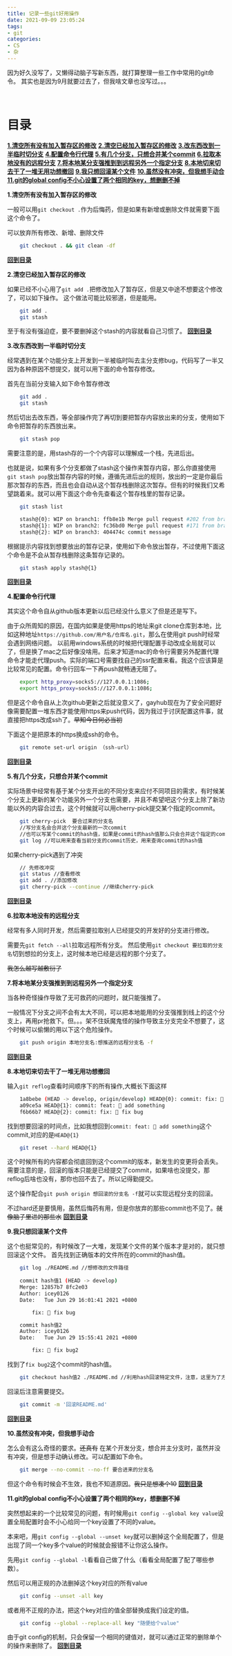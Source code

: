```yaml
---
title: 记录一些git好用操作
date: 2021-09-09 23:05:24
tags: 
- git
categories: 
- CS
- 杂
---
```


因为好久没写了，又懒得动脑子写新东西，就打算整理一些工作中常用的git命令。
其实也是因为9月就要过去了，但我啥文章也没写过。。。

&emsp;
**<h1 id="menu-git">目录</h1>** 
    **[1.清空所有没有加入暂存区的修改](#git1)**
    **[2.清空已经加入暂存区的修改](#git2)**
    **[3.改东西改到一半临时切分支](#git3)**
    **[4.配置命令行代理](#git4)**
    **[5.有几个分支，只想合并某个commit](#git5)**
    **[6.拉取本地没有的远程分支](#git6)**
    **[7.将本地某分支强推到到远程另外一个指定分支](#git7)**
    **[8.本地切来切去干了一堆无用功想撤回](#git8)**
    **[9.我只想回滚某个文件](#git9)**
    **[10.虽然没有冲突，但我想手动合](#git10)**
    **[11.git的global config不小心设置了两个相同的key，想删删不掉](#git11)**
<br/>

**<p id="git1">1.清空所有没有加入暂存区的修改</p>** 

一般可以用`git checkout .`作为后悔药，但是如果有新增或删除文件就需要下面这个命令了。

可以放弃所有修改、新增、删除文件

```bash
    git checkout . && git clean -df
```
**[回到目录](#menu-git)**
&emsp;
**<p id="git2">2.清空已经加入暂存区的修改</p>** 

如果已经不小心用了`git add .`把修改加入了暂存区，但是又中途不想要这个修改了，可以如下操作。
这个做法可能比较邪道，但是能用。

```bash
    git add .
    git stash
```

至于有没有强迫症，要不要删掉这个stash的内容就看自己习惯了。
**[回到目录](#menu-git)**
&emsp;
**<p id="git3">3.改东西改到一半临时切分支</p>** 

经常遇到在某个功能分支上开发到一半被临时叫去主分支修bug，代码写了一半又因为各种原因不想提交，就可以用下面的命令暂存修改。

首先在当前分支输入如下命令暂存修改
```bash
    git add .
    git stash
```

然后切出去改东西，等全部操作完了再切到要把暂存内容放出来的分支，使用如下命令把暂存的东西放出来。
```bash
    git stash pop
```

需要注意的是，用stash存的一个个内容可以理解成一个栈，先进后出。

也就是说，如果有多个分支都做了stash这个操作来暂存内容，那么你直接使用`git stash pop`放出暂存内容的时候，遵循先进后出的规则，放出的一定是你最后那次暂存的东西，而且也会自动从这个暂存栈删除这次暂存。但有的时候我们又希望跳着来。就可以用下面这个命令先查看这个暂存栈里的暂存记录。

```bash
    git stash list

    stash@{0}: WIP on branch1: ffb8e1b Merge pull request #202 from branch2
    stash@{1}: WIP on branch2: fc36bd0 Merge pull request #171 from branch
    stash@{2}: WIP on branch3: 404474c commit message
```

根据提示内容找到想要放出的暂存记录，使用如下命令放出暂存，不过使用下面这个命令是不会从暂存栈删除这条暂存记录的。

```bash
    git stash apply stash@{1}
```
**[回到目录](#menu-git)**
&emsp;
**<p id="git4">4.配置命令行代理</p>** 

其实这个命令自从github版本更新以后已经没什么意义了但是还是写下。

由于众所周知的原因，在国内如果是使用https的地址来git clone仓库到本地，比如这种地址`https://github.com/用户名/仓库名.git`，那么在使用git push时经常会遇到网络问题。
以前用windows系统的时候把代理配置手动改成全局就可以了，但是换了mac之后好像没啥用。后来才知道mac的命令行需要另外配置代理命令才能走代理push。实际的端口号需要找自己的ssr配置来看。我这个应该算是比较常见的配置。命令行回车一下再push就畅通无阻了。

```bash
    export http_proxy=socks5://127.0.0.1:1086;
    export https_proxy=socks5://127.0.0.1:1086;
```

但是这个命令自从上次github更新之后就没意义了，gayhub现在为了安全问题好像需要配置一堆东西才能使用https来push代码，因为我过于讨厌配置这件事，就直接把https改成ssh了。~~早知今日何必当初~~

下面这个是把原本的https换成ssh的命令。

```bash
    git remote set-url origin （ssh-url）
```
**[回到目录](#menu-git)**
&emsp;
**<p id="git5">5.有几个分支，只想合并某个commit</p>** 
实际场景中经常有基于某个分支开出的不同分支来应付不同项目的需求，有时候某个分支上更新的某个功能另外一个分支也需要，并且不希望吧这个分支上除了新功能以外的内容合过去，这个时候就可以用cherry-pick提交某个指定的commit。

```bash
    git cherry-pick  要合过来的分支名 
    //写分支名会合并这个分支最新的一次commit
    //也可以写某个commit的hash值，如果是commit的hash值那么只会合并这个指定的commit
    git log //可以用来查看当前分支的commit历史，用来查询commit的hash值
```

如果cherry-pick遇到了冲突

```bash
    // 先修改冲突
    git status //查看修改
    git add . //添加修改
    git cherry-pick --continue //继续cherry-pick
```
**[回到目录](#menu-git)**
&emsp;
**<p id="git6">6.拉取本地没有的远程分支</p>** 
经常有多人同时开发，然后需要拉取别人已经提交的开发好的分支进行修改。

需要先`git fetch --all`拉取远程所有分支。
然后使用`git checkout 要拉取的分支名`切到想拉的分支上，这时候本地已经是远程的那个分支了。

~~我怎么越写越敷衍了~~
&emsp;
**<p id="git7">7.将本地某分支强推到到远程另外一个指定分支</p>** 
当各种奇怪操作导致了无可救药的问题时，就只能强推了。

一般情况下分支之间不会有太大不同，可以把本地能用的分支强推到线上的这个分支上，再用pr抢救下。但。。。架不住妖魔鬼怪的操作导致主分支完全不想要了，这个时候可以偷懒的用以下这个危险操作。

```bash
    git push origin 本地分支名:想推送的远程分支名 -f 
```
**[回到目录](#menu-git)**
&emsp;
**<p id="git8">8.本地切来切去干了一堆无用功想撤回</p>** 
输入`git reflog`查看时间顺序下的所有操作,大概长下面这样
```bash
    1a8bebe (HEAD -> develop, origin/develop) HEAD@{0}: commit: fix: 🐛 change avatar
    a09ce5a HEAD@{1}: commit: feat: 🎸 add something
    f6b66b7 HEAD@{2}: commit: fix: 🎸 fix bug
```
找到想要回滚的时间点，比如我想回到`commit: feat: 🎸 add something`这个commit,对应的是`HEAD@{1}` 
```bash
    git reset --hard HEAD@{1}
```
这个时候所有的内容都会彻底回到这个commit的版本，新发生的变更将会丢失。需要注意的是，回滚的版本只能是已经提交了commit，如果啥也没提交，那reflog后啥也没有，那你也回不去了。所以记得勤提交。

这个操作配合`git push origin 想回滚的分支名 -f`就可以实现远程分支的回滚。

不过hard还是要慎用，虽然后悔药有用，但是你放弃的那些commit也不见了。~~就像脑子里进的那些水~~
**[回到目录](#menu-git)**
&emsp;
**<p id="git9">9.我只想回滚某个文件</p>** 
这个也挺常见的，有时候改了一大堆，发现某个文件的某个版本才是对的，就只想回滚这个文件。
首先找到正确版本的文件所在的commit的hash值。
```bash
    git log ./README.md //想修改的文件路径
    
    commit hash值1 (HEAD -> develop)
    Merge: 12857b7 8fc2e03
    Author: icey0126 
    Date:   Tue Jun 29 16:01:41 2021 +0800

        fix: 🐛 fix bug

    commit hash值2
    Author: icey0126 
    Date:   Tue Jun 29 15:55:41 2021 +0800

        fix: 🐛 fix bug2
```
找到了`fix bug2`这个commit的hash值。

```bash
    git checkout hash值2 ./README.md //利用hash回滚特定文件，注意，这里为了方便操作，使用hash的前六位就可以
```

回滚后注意需要提交。
```bash
    git commit -m '回滚README.md' 
```
**[回到目录](#menu-git)**
&emsp;
**<p id="git10">10.虽然没有冲突，但我想手动合</p>** 
怎么会有这么奇怪的要求。~~还真有~~
在某个开发分支，想合并主分支时，虽然并没有冲突，但是想手动确认修改。可以配置如下命令。

```bash
    git merge --no-commit --no-ff 要合进来的分支名
```
但这个命令有时候会不生效，我也不知道原因。~~我只是想凑个10~~
**[回到目录](#menu-git)**
&emsp;
**<p id="git11">11.git的global config不小心设置了两个相同的key，想删删不掉</p>** 
突然想起来的一个比较常见的问题，有时候用`git config --global key value`设置全局配置时会不小心给同一个key设置了不同的value。

本来吧，用`git config --global --unset key`就可以删掉这个全局配置了，但是出现了同一个key多个value的时候就会报错不让你这么操作。

先用`git config --global -l`看看自己做了什么（看看全局配置了配了哪些参数）。

然后可以用正规的办法删掉这个key对应的所有value
```bash
    git config --unset -all key
```

或者用不正规的办法，把这个key对应的值全部替换成我们设定的值。
```bash
    git config --global --replace-all key "随便给个value"
```

由于git config的机制，只会保留一个相同的键值对，就可以通过正常的删除单个的操作来删除了。
**[回到目录](#menu-git)**